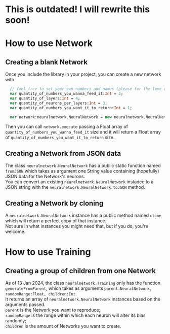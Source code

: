 # This is outdated! I will rewrite this soon! 
# How to use Network
## Creating a blank Network
Once you include the library in your project, you can create a new network with
```haxe
  // feel free to set your own numbers and names (please for the love of god do not use these long-ass names) 
  var quantity_of_numbers_you_wanna_feed_it:Int = 2;
  var quantity_of_layers:Int = 4;
  var quantity_of_neurons_per_layers:Int = 3;
  var quantity_of_numbers_you_want_it_to_return:Int = 1;

  var network:neuralnetwork.NeuralNetwork = new neuralnetwork.NeuralNetwork(quantity_of_numbers_you_wanna_feed_it, quantity_of_layers, quantity_of_neurons_per_layers, quantity_of_numbers_you_want_it_to_return);
```
Then you can call `network.execute` passing a Float array of `quantity_of_numbers_you_wanna_feed_it` size and it will return a Float array of `quantity_of_numbers_you_want_it_to_return` size.
## Creating a Network from JSON data
The class `neuralnetwork.NeuralNetwork` has a public static function named `fromJSON` which takes as argument one String value containing (hopefully) JSON data for the Network's neurons.  
You can convert an existing `neuralnetwork.NeuralNetwork` instance to a JSON string with the `neuralnetwork.NeuralNetwork.toJSON` method.
## Creating a Network by cloning
A `neuralnetwork.NeuralNetwork` instance has a public method named `clone` which will return a perfect copy of that instance.  
Not sure in what instances you might need that, but if you do, you're welcome.
# How to use Training
## Creating a group of children from one Network
As of 13 Jan 2024, the class `neuralnetwork.Training` only has the function `generateFromParent`, which takes as arguments `parent:NeuralNetwork, randomRange:Float, children:Int`.  
It returns an array of `neuralnetwork.NeuralNetwork` instances based on the arguments passed.  
`parent` is the Network you want to reproduce;  
`randomRange` is the range within which each neuron will alter its bias randomly;  
`children` is the amount of Networks you want to create.  

